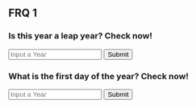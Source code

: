 ## FRQ 1
<p id="test"></p>

<script>

function getYear(){
    let inputYear = document.getElementById("inputYear").value;
    return inputYear;
}

function isLeapYear(yearparam) {
    
    result = document.getElementById("isLeapYearResult");

    // Fetch data from API
    fetch('https://hetvitrivedi.tk/api/calendar/isLeapYear/' + yearparam)
    .then(response => response.json())
    .then(data => {

        console.log(data);

        result.innerHTML = "Is " + yearparam + " a leap year: " + data.isLeapYear;

    })
}

function getDay(){
    let inputYear1 = document.getElementById("inputYear1").value;
    return inputYear1;
}

function firstDayOfYear(year1param) {
    
    result = document.getElementById("firstDayOfYerResult");

    // Fetch data from API
    fetch('https://akhilcodingsociety.tk/api/calendar/firstDayOfYear/' + year1param)
    .then(response => response.json())
    .then(data => {

        console.log(data);

        result.innerHTML = "First day of " + year1param + ":" + data.firstDayOfYear;

    })
}

</script>

### Is this year a leap year? Check now!
<input id="inputYear" placeholder="Input a Year">
<button onclick="isLeapYear(getYear())">Submit</button>
<p id="isLeapYearResult"></p>


### What is the first day of the year? Check now!
<input id="inputYear1" placeholder="Input a Year">
<button onclick="firstDayOfYear(getDay())">Submit</button>
<p id="firstDayOfYearResult"></p>